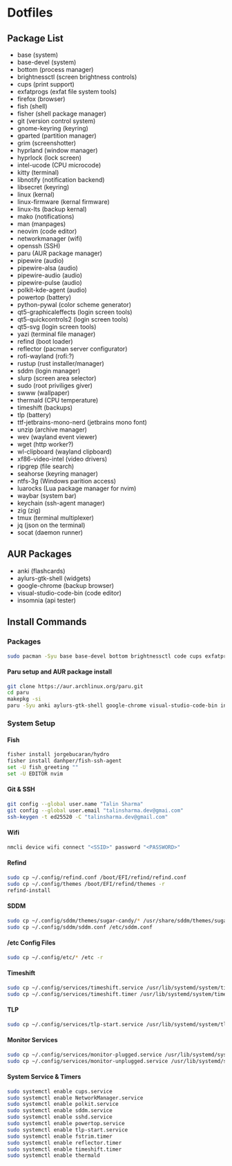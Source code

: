 # Dotfiles

## Package List

- base (system)
- base-devel (system)
- bottom (process manager)
- brightnessctl (screen brightness controls)
- cups (print support)
- exfatprogs (exfat file system tools)
- firefox (browser)
- fish (shell)
- fisher (shell package manager)
- git (version control system)
- gnome-keyring (keyring)
- gparted (partition manager)
- grim (screenshotter)
- hyprland (window manager)
- hyprlock (lock screen)
- intel-ucode (CPU microcode)
- kitty (terminal)
- libnotify (notification backend)
- libsecret (keyring)
- linux (kernal)
- linux-firmware (kernal firmware)
- linux-lts (backup kernal)
- mako (notifications)
- man (manpages)
- neovim (code editor)
- networkmanager (wifi)
- openssh (SSH)
- paru (AUR package manager)
- pipewire (audio)
- pipewire-alsa (audio)
- pipewire-audio (audio)
- pipewire-pulse (audio)
- polkit-kde-agent (audio)
- powertop (battery)
- python-pywal (color scheme generator)
- qt5-graphicaleffects (login screen tools)
- qt5-quickcontrols2 (login screen tools)
- qt5-svg (login screen tools)
- yazi (terminal file manager)
- refind (boot loader)
- reflector (pacman server configurator)
- rofi-wayland (rofi:?)
- rustup (rust installer/manager)
- sddm (login manager)
- slurp (screen area selector)
- sudo (root priviliges giver)
- swww (wallpaper)
- thermald (CPU temperature)
- timeshift (backups)
- tlp (battery)
- ttf-jetbrains-mono-nerd (jetbrains mono font)
- unzip (archive manager)
- wev (wayland event viewer)
- wget (http worker?)
- wl-clipboard (wayland clipboard)
- xf86-video-intel (video drivers)
- ripgrep (file search)
- seahorse (keyring manager)
- ntfs-3g (Windows parition access)
- luarocks (Lua package manager for nvim)
- waybar (system bar)
- keychain (ssh-agent manager)
- zig (zig)
- tmux (terminal multiplexer)
- jq (json on the terminal)
- socat (daemon runner)

## AUR Packages

- anki (flashcards)
- aylurs-gtk-shell (widgets)
- google-chrome (backup browser)
- visual-studio-code-bin (code editor)
- insomnia (api tester)

## Install Commands

### Packages

```bash
sudo pacman -Syu base base-devel bottom brightnessctl code cups exfatprogs firefox fish fisher git gparted grim hyprland hyprlock intel-ucode kitty libnotify linux linux-firmware linux-lts mako man-db neovim networkmanager openssh paru pipewire pipewire-alsa pipewire-audio pipewire-pulse polkit-kde-agent powertop python-pywal qt5-graphicaleffects qt5-quickcontrols2 qt5-svg refind reflector rofi-wayland rustup sddm slurp sudo swww thermald timeshift tlp ttf-jetbrains-mono-nerd unzip wev wgetwl-clipboard xf86-video-intel yazi ripgrep gmome-keyring libsecret seahorse ntfs-3g luarocks waybar keychain zig tmux jq socat
```

#### Paru setup and AUR package install

```bash
git clone https://aur.archlinux.org/paru.git
cd paru
makepkg -si
paru -Syu anki aylurs-gtk-shell google-chrome visual-studio-code-bin insomnia
```

### System Setup

#### Fish

```bash
fisher install jorgebucaran/hydro
fisher install danhper/fish-ssh-agent
set -U fish_greeting ""
set -U EDITOR nvim
```

#### Git & SSH

```bash
git config --global user.name "Talin Sharma"
git config --global user.email "talinsharma.dev@gmai.com"
ssh-keygen -t ed25520 -C "talinsharma.dev@gmail.com"
```

#### Wifi

```bash
nmcli device wifi connect "<SSID>" password "<PASSWORD>"
```

#### Refind

```bash
sudo cp ~/.config/refind.conf /boot/EFI/refind/refind.conf
sudo cp ~/.config/themes /boot/EFI/refind/themes -r
refind-install
```

#### SDDM

```bash
sudo cp ~/.config/sddm/themes/sugar-candy/* /usr/share/sddm/themes/sugar-candy -r
sudo cp ~/.config/sddm/sddm.conf /etc/sddm.conf
```

#### /etc Config Files

```bash
sudo cp ~/.config/etc/* /etc -r
```

#### Timeshift

```bash
sudo cp ~/.config/services/timeshift.service /usr/lib/systemd/system/timeshift.service
sudo cp ~/.config/services/timeshift.timer /usr/lib/systemd/system/timeshift.timer
```

#### TLP
```bash
sudo cp ~/.config/services/tlp-start.service /usr/lib/systemd/system/tlp-start.service
```
#### Monitor Services
```bash
sudo cp ~/.config/services/monitor-plugged.service /usr/lib/systemd/system/monitor-plugged.service
sudo cp ~/.config/services/monitor-unplugged.service /usr/lib/systemd/system/monitor-unplugged.service
```
#### System Service & Timers

```bash
sudo systemctl enable cups.service
sudo systemctl enable NetworkManager.service
sudo systemctl enable polkit.service
sudo systemctl enable sddm.service
sudo systemctl enable sshd.service
sudo systemctl enable powertop.service
sudo systemctl enable tlp-start.service
sudo systemctl enable fstrim.timer
sudo systemctl enable reflector.timer
sudo systemctl enable timeshift.timer
sudo systemctl enable thermald 
```
